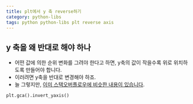 ```yaml
---
title: plt에서 y 축 reverse하기 
category: python-libs
tags: python python-libs plt reverse axis
---
```


## y 축을 왜 반대로 해야 하나 

- 어떤 값에 의한 순위 변화를 그려야 한다고 하면, y축의 값이 작을수록 위로 위치하도록 만들어야 합니다. 
- 이러려면 y축을 반대로 변경해야 하죠. 
- 늘 그렇지만, [이미 스택오버플로우에 비슷한 내용이 있습니다](https://stackoverflow.com/questions/2051744/reverse-y-axis-in-pyplot). 

```python
plt.gca().invert_yaxis()
```



